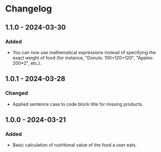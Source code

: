# Changelog

## 1.1.0 - 2024-03-30

### Added

* You can now use mathematical expressions instead of specifying the exact weight of food (for instance, "Donuts: 100+120+120", "Apples: 200*2", etc.).

## 1.0.1 - 2024-03-28

### Changed

* Applied sentence case to code block title for missing products.

## 1.0.0 - 2024-03-21

### Added

* Basic calculation of nutritional value of the food a user eats.